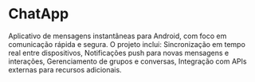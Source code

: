 # ChatApp
Aplicativo de mensagens instantâneas para Android, com foco em comunicação rápida e segura. O projeto inclui: Sincronização em tempo real entre dispositivos, Notificações push para novas mensagens e interações, Gerenciamento de grupos e conversas, Integração com APIs externas para recursos adicionais.
